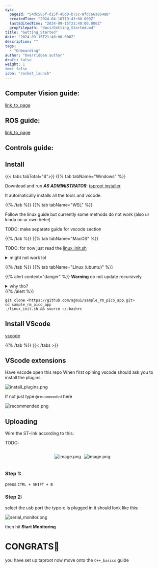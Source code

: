 ```yaml
---
sys:
  pageId: "54dc585f-d15f-45d0-b75c-8fdc66a854a8"
  createdTime: "2024-04-16T19:43:00.000Z"
  lastEditedTime: "2024-09-15T21:40:00.000Z"
  propFilepath: "docs/Getting_Started.md"
title: "Getting_Started"
date: "2024-09-15T21:40:00.000Z"
description: ""
tags:
  - "Onboarding"
author: "Overridden author"
draft: false
weight: 1
toc: false
icon: "rocket_launch"
---
```


## Computer Vision guide:

[link_to_page](86d45bc0-388b-4d26-8848-44f255f73d0e)

## ROS guide:

[link_to_page](3c76c1de-ec8f-46d6-8b0a-294005edc2d5)

## Controls guide:

## Install

{{< tabs tabTotal="4">}}
{{% tab tabName="Windows" %}}

Download and run _**AS ADMINISTRATOR**_: [taproot installer](https://github.com/Thornbots/TeachingFreshies/releases/tag/1.0)

It automatically installs all the tools and vscode.

{{% /tab %}}
{{% tab tabName="WSL" %}}

Follow the linux guide but currently some methods do not work (also ur kinda on ur own hehe)

TODO: make separate guide for vscode section

{{% /tab %}}
{{% tab tabName="MacOS" %}}

TODO: for now just read the [linux_init.sh](https://github.com/agmui/sample_rm_pico_app/blob/main/linux_init.sh)

<details>
<summary>might not work lol</summary>

`brew install libusb pkg-config`

Next install: [vscode](https://code.visualstudio.com/Download)

</details>

{{% /tab %}}
{{% tab tabName="Linux (ubuntu)" %}}

{{% alert context="danger" %}}
**Warning** do not update recursively
<details>
<summary>why tho?</summary>
There are some submodules that may go on for a while (like tinyusb) and I highly
recommend you don't need to get them.
If you want to see what submodules I update just look in `linux_init.sh`
</details>
{{% /alert %}}

```shell
git clone <https://github.com/agmui/sample_rm_pico_app.git>
cd sample_rm_pico_app
./linux_init.sh && source ~/.bashrc
```

## Install VScode

[vscode](https://code.visualstudio.com/Download)

{{% /tab %}}
{{< /tabs >}}

## VScode extensions

Have vscode open this repo
When first opining vscode should ask you to install the plugins

![install_plugins.png](https://prod-files-secure.s3.us-west-2.amazonaws.com/d518164a-d88e-44d1-a4ee-3adb3bd8bce0/89bd30f0-1825-4e77-867b-0a41ce370880/install_plugins.png?X-Amz-Algorithm=AWS4-HMAC-SHA256&X-Amz-Content-Sha256=UNSIGNED-PAYLOAD&X-Amz-Credential=ASIAZI2LB466TE4KDGIZ%2F20250305%2Fus-west-2%2Fs3%2Faws4_request&X-Amz-Date=20250305T131718Z&X-Amz-Expires=3600&X-Amz-Security-Token=IQoJb3JpZ2luX2VjEM3%2F%2F%2F%2F%2F%2F%2F%2F%2F%2FwEaCXVzLXdlc3QtMiJHMEUCIQDPnODNJq9iyHu1%2F4GAGbBqRPhosvH1tSlc%2FUx2UkdlJgIgbOJyqPuTteD4VhTBMiQhtnnILw%2FHPy4CYeE1tlz6bdwq%2FwMIFhAAGgw2Mzc0MjMxODM4MDUiDLGPAjKhc%2BgI061yNSrcA1FxTwgTIzFPdByOXYXFb40R%2BoewnwG2qcDNZkcb0fHbhMQ7wr1vPsJ%2FQxB%2B3DWNjeltCTGgKu0TkkpgeaHfOajQreBAceukAbp%2F0Nu43HPebm3A7pKtgRYWqVbfNm99wOaJe3sYgBhadYj%2FE2YpZHO1BtISRkA5NTNfKU44F5MgyjepA7DWrLzXvZ3oesZPHkunl8391%2Bq0DBKaLksOdER9agRuBAvSWGeXIqA5SOcbSZH3N967B9ojVEY2PjasjxN3rvO8cKGULotj25ztIZ6oGSm1bEbNdO0H%2Fy8eAzLukbd1HrgJhvJ61YKfqnltQfOF3h2CtJtHJTf8Q%2FLnqduKt04%2FLZgmPYUvPfYUrCItWQSjjm2zsqrJbm8IMPNrvEIGC9IKe5VqfxDX%2FEWd%2Fkp3ekRKHtjg%2BaVaGG2r1xjiMrvBlLV4H%2FcnmmwFEgTrp%2BMujCjUbgZcDnLi5G7FuC8wx%2FGbUMCTUPFSoNkGide2xo0qMupuIXhC0gVXNs%2FtzBQ8jbRP9oUzqwtfx7ep%2BWLJvFSCwScud%2FuI8EBgYuJ%2FIkD336wT6FO25oQi%2BBnjXwpSl%2F%2B2WU8Y04uya8yhp5QDH0Zdd6kK3SZ8s7LdIVUqR4WDzbJibpv6s27nMIyWob4GOqUBc3GdWJlb3ZSQikDeGVEHa%2FR7QpHKwb5umtkCGsPSltgVoVHJ1sr3gOVm7AkhACXzgPPCeXsHm3H7tRaTX8DvSF2stMu0SbC5l6n4jl7gQFlXnTZEKdyFymXXPVGdH8X8XLhSbs%2FSkqk04Jh%2FQ7s8UI0ojBENRj6STQmGh6XVbgxWj%2F4ydlnIqFtjqlCbFwIfPRBauPNqQvKaWi5rOTcsjbvbcu32&X-Amz-Signature=0dbe260eb49681527b2303f133312e369d1d69e25021de4bfc3cb4f465f335cc&X-Amz-SignedHeaders=host&x-id=GetObject)

If not just type `@recommended` here  

![recommended.png](https://prod-files-secure.s3.us-west-2.amazonaws.com/d518164a-d88e-44d1-a4ee-3adb3bd8bce0/61e661e9-5d85-4dfc-be0d-8d2097a5e793/recommended.png?X-Amz-Algorithm=AWS4-HMAC-SHA256&X-Amz-Content-Sha256=UNSIGNED-PAYLOAD&X-Amz-Credential=ASIAZI2LB466TE4KDGIZ%2F20250305%2Fus-west-2%2Fs3%2Faws4_request&X-Amz-Date=20250305T131717Z&X-Amz-Expires=3600&X-Amz-Security-Token=IQoJb3JpZ2luX2VjEM3%2F%2F%2F%2F%2F%2F%2F%2F%2F%2FwEaCXVzLXdlc3QtMiJHMEUCIQDPnODNJq9iyHu1%2F4GAGbBqRPhosvH1tSlc%2FUx2UkdlJgIgbOJyqPuTteD4VhTBMiQhtnnILw%2FHPy4CYeE1tlz6bdwq%2FwMIFhAAGgw2Mzc0MjMxODM4MDUiDLGPAjKhc%2BgI061yNSrcA1FxTwgTIzFPdByOXYXFb40R%2BoewnwG2qcDNZkcb0fHbhMQ7wr1vPsJ%2FQxB%2B3DWNjeltCTGgKu0TkkpgeaHfOajQreBAceukAbp%2F0Nu43HPebm3A7pKtgRYWqVbfNm99wOaJe3sYgBhadYj%2FE2YpZHO1BtISRkA5NTNfKU44F5MgyjepA7DWrLzXvZ3oesZPHkunl8391%2Bq0DBKaLksOdER9agRuBAvSWGeXIqA5SOcbSZH3N967B9ojVEY2PjasjxN3rvO8cKGULotj25ztIZ6oGSm1bEbNdO0H%2Fy8eAzLukbd1HrgJhvJ61YKfqnltQfOF3h2CtJtHJTf8Q%2FLnqduKt04%2FLZgmPYUvPfYUrCItWQSjjm2zsqrJbm8IMPNrvEIGC9IKe5VqfxDX%2FEWd%2Fkp3ekRKHtjg%2BaVaGG2r1xjiMrvBlLV4H%2FcnmmwFEgTrp%2BMujCjUbgZcDnLi5G7FuC8wx%2FGbUMCTUPFSoNkGide2xo0qMupuIXhC0gVXNs%2FtzBQ8jbRP9oUzqwtfx7ep%2BWLJvFSCwScud%2FuI8EBgYuJ%2FIkD336wT6FO25oQi%2BBnjXwpSl%2F%2B2WU8Y04uya8yhp5QDH0Zdd6kK3SZ8s7LdIVUqR4WDzbJibpv6s27nMIyWob4GOqUBc3GdWJlb3ZSQikDeGVEHa%2FR7QpHKwb5umtkCGsPSltgVoVHJ1sr3gOVm7AkhACXzgPPCeXsHm3H7tRaTX8DvSF2stMu0SbC5l6n4jl7gQFlXnTZEKdyFymXXPVGdH8X8XLhSbs%2FSkqk04Jh%2FQ7s8UI0ojBENRj6STQmGh6XVbgxWj%2F4ydlnIqFtjqlCbFwIfPRBauPNqQvKaWi5rOTcsjbvbcu32&X-Amz-Signature=d99aa5bf4a09d7947f0c7864b248e0fc6ba8a1a0222710d3e52924a1a6bc6451&X-Amz-SignedHeaders=host&x-id=GetObject)

## Uploading

Wire the ST-link according to this:

TODO:

<div style="display: flex;flex-direction: row; column-gap:10px; max-width: 630px;justify-content: center;">
<div>

![image.png](https://prod-files-secure.s3.us-west-2.amazonaws.com/d518164a-d88e-44d1-a4ee-3adb3bd8bce0/210ecb78-1116-4d7b-b9b7-2292f66fa2c2/image.png?X-Amz-Algorithm=AWS4-HMAC-SHA256&X-Amz-Content-Sha256=UNSIGNED-PAYLOAD&X-Amz-Credential=ASIAZI2LB466YVUFONF6%2F20250305%2Fus-west-2%2Fs3%2Faws4_request&X-Amz-Date=20250305T131721Z&X-Amz-Expires=3600&X-Amz-Security-Token=IQoJb3JpZ2luX2VjEM3%2F%2F%2F%2F%2F%2F%2F%2F%2F%2FwEaCXVzLXdlc3QtMiJHMEUCIA34rtgtrvEXJ4khwp%2F%2B%2ByV%2B5iHatVAcTetM07%2F1fZtAAiEA%2B3Co4E2eRlk5opjzf3F%2FL6zY7GVdbf595LKaJ0LD96sq%2FwMIFhAAGgw2Mzc0MjMxODM4MDUiDD9zx0o0LkjWIvB8jyrcA8ns6GPuru8VHwJir4QBAxuYjRgoudeZJXUflu94RQu6XoE2rKyQ5oLF2ce5RHBZyZEXjmXYuXFBLjrOSFKJFNQBlUgMJYL7zFKlEXpwVbJpLpSwmfJoWmAgXnrT42antyO4f5ZUeGPSOVwFwrbOoPsR3WszEKoE5y91M0pJMw4usb8jFTnd6G5oLE1SaAVLY6En2MTuOjRtJZQs4vq4C17SM28Sn%2B2XPlCHMDoysuyIcuDXl4xYjqk79pp9up9phkExXTEy3GWoj4UL9nvd3%2BCYWakQekLWQRw8bjL1QOwAYepQTR4acvaKivtr4JlslwKgAk9oTPoej%2FFcwlUvTpuKun6MdeOp%2BAAWlp6v4Fu40b1HHek2h7y0Crij%2BmfMpbm9TxEtFUvT7Fia5NuhUFmSaFtyP%2FOgfDgoMOWpJqAt5yazWsJj%2B6vVG%2FjkUTvBLHwMT5YGWv%2F7Qb8kGTx8BpavAcpaIEYNkZmqI5USwmZPylNoW8gBX9ZndafFDhHfMjCeV057J1qw4dj%2FL%2BJvF2J9rMLxCPbvFPdAgmmjnf4Uda9WPmIhMStUsiAmOaKNeQ0KsFwfG1qXQCFXi6D6SJLbRKeir4sAxqTD1MLuGa8dSnWdRk0Zuj5jlM81MIqWob4GOqUBfC95IbuYM4F1HhTPqsUiNFJxzoJDmfqyVP2xZqowMRka3HfzhCryXgkEMh8iwLGZRMofr%2FoQut35W1pYzZShCB8Z5bq9%2FHsC6qub0tsMx5iDJVUn3MrtTkxaoWfbcHmD3Oh%2FdfrRJcghaREfNXitqOzpylwJOiu0%2BpxTR8pW4g3eN6qiVMW6UljNNRq03gHjP4NMc0oBEWL9KMTr1GZqTqPRV%2FLI&X-Amz-Signature=2564ad9f19122d0b0ff7706a8659a1aa1b8f2e039a4a96ddcaa7ea61b995973d&X-Amz-SignedHeaders=host&x-id=GetObject)

</div>
<div>

![image.png](https://prod-files-secure.s3.us-west-2.amazonaws.com/d518164a-d88e-44d1-a4ee-3adb3bd8bce0/33a0fd0f-8ca6-4a86-8e09-26e95ded1fff/image.png?X-Amz-Algorithm=AWS4-HMAC-SHA256&X-Amz-Content-Sha256=UNSIGNED-PAYLOAD&X-Amz-Credential=ASIAZI2LB466W32TITSL%2F20250305%2Fus-west-2%2Fs3%2Faws4_request&X-Amz-Date=20250305T131721Z&X-Amz-Expires=3600&X-Amz-Security-Token=IQoJb3JpZ2luX2VjEM3%2F%2F%2F%2F%2F%2F%2F%2F%2F%2FwEaCXVzLXdlc3QtMiJHMEUCID0WOkCnb2jdccER5exXXolLUOQZxxW6KcdxvygbsZzqAiEA27A6pGMV%2FCUq2QhtlcRnSHn4Kb3P8eGMIxn9oRWupp0q%2FwMIFhAAGgw2Mzc0MjMxODM4MDUiDNMtyYuV6L8tJwkSKSrcA6WTeF5sehVHyVMAxjg1nEskguTyDlnaPuNcvoG4BH0bie7YI6VUbjh1WlQcki4dWidjPYIYyKqqeQp4zSmq%2BwYT4uBqUPK6c91pD3ynnSiIuMl2Z8iXWczRADMygt9WB9kX1a7Ugw5ByNIm4h5zYLdwqMZWOZgU0PKu1OoCNo84DyOlwk6uJ%2F%2BoyAvcHDdfq0l5Uvosv6Q9Lmi36NYE0YDe3P1GHdEQ0UAvNiMc5tC5XecpB7hAztOZL%2BNpa9xg7XJJ2uD%2FPCVQ5CmT9QLO6kx6OP9SwiG5R3kRZ%2FwkU%2FEZaQSJKrjbHx8S1rnFylkBGz1WvO6txGDYHqSEse30KRJn47jarW9iGlBVTy0AGdvfRymthtieCjH%2FtrlVvz2IUXrfMFU9W8ijtYlP6lc06NYZ%2Fv5ITdJ9wvuh5MlYY0VOTJx6lFzVuMmIk4fWUIRwfiR3LfaEXsnMd7wW%2Bo22QREHBTzGRxOZjRL%2BnB%2B2J5Bl0kvRh7GRjoyeje6hVCdJywYFIeqC5WquNur8o7AjSBCIcTO3aleFF6dZj5l9CRWXutS33LsvNknv1Xq2nCY6ozfbmUVyiCdSntSw55Y6BKmBjI5L2pYsK8cGbn91BDWJB6WDagS%2Fq%2FP3SosQMNiWob4GOqUBr0m3fzMgOVF2r4v2HRtbMW2ysCribDh8MteN8nGBIEqxKtsdlYA1TILO4ZgY0fEUzf8IQ5MIx5%2BVL9srS%2BoxXtInboQQUGuAokhgn4NWQwUMR7NATjCwO3643jvibyda%2B3bHJ01zHTb0Ik1urlcd%2FLzMe1mT6Xf3uttlRFYf4wknhbv9GzdXdCGcVY4mDK2G2rtte0ZUYYIZlrcsyD0QWh2nZ9Va&X-Amz-Signature=3376e14607513da0a4ff88c27f675c9ff6840bbd08980b32c92475bdb599e8c0&X-Amz-SignedHeaders=host&x-id=GetObject)

</div>
</div>

### Step 1:

press `CTRL + SHIFT + B`

### Step 2:

select the usb port the type-c is plugged in it should look like this:

![serial_monitor.png](https://prod-files-secure.s3.us-west-2.amazonaws.com/d518164a-d88e-44d1-a4ee-3adb3bd8bce0/f03f4774-05d4-4393-b6a0-d5efb6d315ab/serial_monitor.png?X-Amz-Algorithm=AWS4-HMAC-SHA256&X-Amz-Content-Sha256=UNSIGNED-PAYLOAD&X-Amz-Credential=ASIAZI2LB466TE4KDGIZ%2F20250305%2Fus-west-2%2Fs3%2Faws4_request&X-Amz-Date=20250305T131718Z&X-Amz-Expires=3600&X-Amz-Security-Token=IQoJb3JpZ2luX2VjEM3%2F%2F%2F%2F%2F%2F%2F%2F%2F%2FwEaCXVzLXdlc3QtMiJHMEUCIQDPnODNJq9iyHu1%2F4GAGbBqRPhosvH1tSlc%2FUx2UkdlJgIgbOJyqPuTteD4VhTBMiQhtnnILw%2FHPy4CYeE1tlz6bdwq%2FwMIFhAAGgw2Mzc0MjMxODM4MDUiDLGPAjKhc%2BgI061yNSrcA1FxTwgTIzFPdByOXYXFb40R%2BoewnwG2qcDNZkcb0fHbhMQ7wr1vPsJ%2FQxB%2B3DWNjeltCTGgKu0TkkpgeaHfOajQreBAceukAbp%2F0Nu43HPebm3A7pKtgRYWqVbfNm99wOaJe3sYgBhadYj%2FE2YpZHO1BtISRkA5NTNfKU44F5MgyjepA7DWrLzXvZ3oesZPHkunl8391%2Bq0DBKaLksOdER9agRuBAvSWGeXIqA5SOcbSZH3N967B9ojVEY2PjasjxN3rvO8cKGULotj25ztIZ6oGSm1bEbNdO0H%2Fy8eAzLukbd1HrgJhvJ61YKfqnltQfOF3h2CtJtHJTf8Q%2FLnqduKt04%2FLZgmPYUvPfYUrCItWQSjjm2zsqrJbm8IMPNrvEIGC9IKe5VqfxDX%2FEWd%2Fkp3ekRKHtjg%2BaVaGG2r1xjiMrvBlLV4H%2FcnmmwFEgTrp%2BMujCjUbgZcDnLi5G7FuC8wx%2FGbUMCTUPFSoNkGide2xo0qMupuIXhC0gVXNs%2FtzBQ8jbRP9oUzqwtfx7ep%2BWLJvFSCwScud%2FuI8EBgYuJ%2FIkD336wT6FO25oQi%2BBnjXwpSl%2F%2B2WU8Y04uya8yhp5QDH0Zdd6kK3SZ8s7LdIVUqR4WDzbJibpv6s27nMIyWob4GOqUBc3GdWJlb3ZSQikDeGVEHa%2FR7QpHKwb5umtkCGsPSltgVoVHJ1sr3gOVm7AkhACXzgPPCeXsHm3H7tRaTX8DvSF2stMu0SbC5l6n4jl7gQFlXnTZEKdyFymXXPVGdH8X8XLhSbs%2FSkqk04Jh%2FQ7s8UI0ojBENRj6STQmGh6XVbgxWj%2F4ydlnIqFtjqlCbFwIfPRBauPNqQvKaWi5rOTcsjbvbcu32&X-Amz-Signature=e6fd91e8505995651966d3ca5d40c55762892e1b7e537ac6eb14be85f86a4fb1&X-Amz-SignedHeaders=host&x-id=GetObject)

then hit **Start Monitoring**

# CONGRATS🎉

you have set up taproot now move onto the `C++_basics` guide
